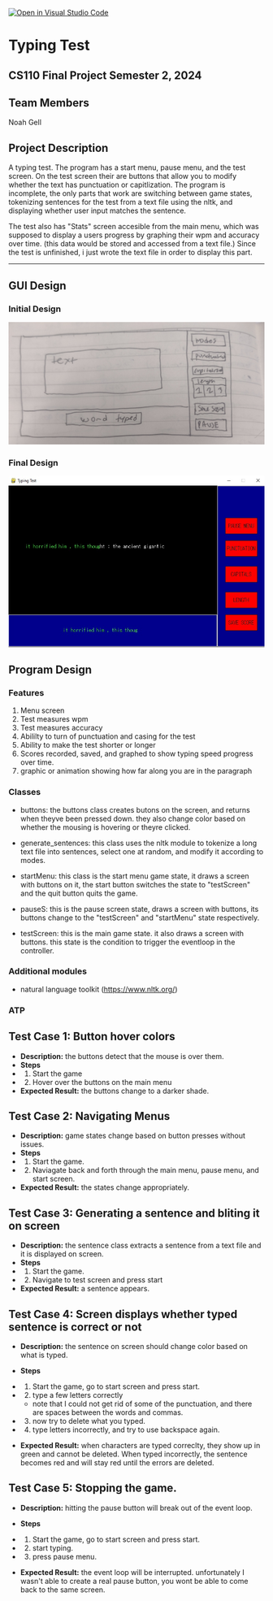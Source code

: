 [![Open in Visual Studio Code](https://classroom.github.com/assets/open-in-vscode-718a45dd9cf7e7f842a935f5ebbe5719a5e09af4491e668f4dbf3b35d5cca122.svg)](https://classroom.github.com/online_ide?assignment_repo_id=14691212&assignment_repo_type=AssignmentRepo)


#  Typing Test 
## CS110 Final Project   Semester 2, 2024 

## Team Members

Noah Gell

## Project Description

A typing test. The program has a start menu, pause menu, and the test screen. On the test screen their are buttons that allow you to modify whether the text has punctuation or capitlization. The program is incomplete, the only parts that work are switching between game states, tokenizing sentences for the test from a text file using the nltk, and displaying whether user input matches the sentence. 

The test also has "Stats" screen accesible from the main menu, which was supposed to display a users progress by graphing their wpm and accuracy over time. (this data would be stored and accessed from a text file.) Since the test is unfinished, i just wrote the text file in order to display this part. 

***    

## GUI Design

### Initial Design

![initial gui](assets/gui.jpg)

### Final Design

![final gui](assets/finalgui.jpg)

## Program Design

### Features
 
1. Menu screen 
2. Test measures wpm
3. Test measures accuracy
4. Abililty to turn of punctuation and casing for the test
5. Ability to make the test shorter or longer
6. Scores recorded, saved, and graphed to show typing speed progress over time.
7. graphic or animation showing how far along you are in the paragraph

### Classes

- buttons: the buttons class creates butons on the screen, and returns when theyve been pressed down. they also change color based on whether the mousing is hovering or theyre clicked. 

- generate_sentences: this class uses the nltk module to tokenize a long text file into sentences, select one at random, and modify it according to modes. 

- startMenu: this class is the start menu game state, it draws a screen with buttons on it, the start button switches the state to "testScreen" and the quit button quits the game. 

- pauseS: this is the pause screen state, draws a screen with buttons, its buttons change to the "testScreen" and "startMenu" state respectively.

- testScreen: this is the main game state. it also draws a screen with buttons. this state is the condition to trigger the eventloop in the controller. 

### Additional modules

- natural language toolkit (https://www.nltk.org/)

### ATP


## Test Case 1: Button hover colors
- **Description:** the buttons detect that the mouse is over them. 
- **Steps**
- 1. Start the game
- 2. Hover over the buttons on the main menu 
- **Expected Result:** the buttons change to a darker shade. 

## Test Case 2: Navigating Menus
- **Description:** game states change based on button presses without issues.  
- **Steps**
- 1. Start the game. 
- 2. Naviagate back and forth through the main menu, pause menu, and start screen. 
- **Expected Result:** the states change appropriately. 

## Test Case 3: Generating a sentence and bliting it on screen 
- **Description:** the sentence class extracts a sentence from a text file and it is displayed on screen. 
- **Steps**
- 1. Start the game. 
- 2. Navigate to test screen and press start
- **Expected Result:**  a sentence appears.  

## Test Case 4: Screen displays whether typed sentence is correct or not
- **Description:** the sentence on screen should change color based on what is typed. 
- **Steps**
- 1. Start the game, go to start screen and press start. 
- 2. type a few  letters correctly 
    - note that I could not get rid of some of the punctuation, and there are spaces between the words and commas. 
- 3. now try to delete what you typed.
- 4. type letters incorrectly, and try to use backspace again. 

- **Expected Result:** when characters are typed correclty, they show up in green and cannot be deleted. When typed incorrectly, the sentence becomes red and will stay red until the errors are deleted. 

## Test Case 5: Stopping the game. 
- **Description:** hitting the pause button will break out of the event loop.  
- **Steps**
- 1. Start the game, go to start screen and press start. 
- 2. start typing. 
- 3. press pause menu. 

- **Expected Result:** the event loop will be interrupted. unfortunately I wasn't able to create a real pause button, you wont be able to come back to the same screen. 


